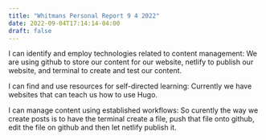 ```yaml
---
title: "Whitmans Personal Report 9 4 2022"
date: 2022-09-04T17:14:14-04:00
draft: false
---
```


I can identify and employ technologies related to content management: We are using github to store our content for our website, netlify to publish our website, and terminal to create and test our content. 

I can find and use resources for self-directed learning: Currently we have websites that can teach us how to use Hugo.

I can manage content using established workflows: So curently the way we create posts is to have the terminal create a file, push that file onto github, edit the file on github and then let netlify publish it. 
